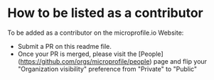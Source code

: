 # How to be listed as a contributor 

To be added as a contributor on the microprofile.io Website:

* Submit a PR on this readme file.
* Once your PR is merged, please visit the [People] (https://github.com/orgs/microprofile/people) page and flip your "Organization visibility" preference from "Private" to "Public"
 
 
 
